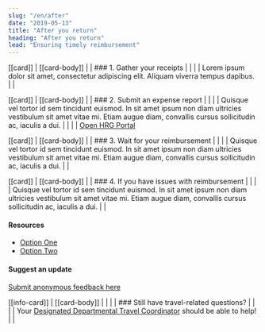 ```yaml
---
slug: "/en/after"
date: "2019-05-13"
title: "After you return"
heading: "After you return"
lead: "Ensuring timely reimbursement"
---
```


<article class="content-left col-xs-12 col-sm-12 col-md-8">

[[card]]
| [[card-body]]
| | ### 1. Gather your receipts
| |
| | Lorem ipsum dolor sit amet, consectetur adipiscing elit. Aliquam viverra tempus dapibus.
| |

[[card]]
| [[card-body]]
| | ### 2. Submit an expense report
| |
| | Quisque vel tortor id sem tincidunt euismod. In sit amet ipsum non diam ultricies vestibulum sit amet vitae mi. Etiam augue diam, convallis cursus sollicitudin ac, iaculis a dui.
| |
| | [Open HRG Portal](/)

[[card]]
| [[card-body]]
| | ### 3. Wait for your reimbursement
| |
| | Quisque vel tortor id sem tincidunt euismod. In sit amet ipsum non diam ultricies vestibulum sit amet vitae mi. Etiam augue diam, convallis cursus sollicitudin ac, iaculis a dui.
| |

[[card]]
| [[card-body]]
| | ### 4. If you have issues with reimbursement
| |
| | Quisque vel tortor id sem tincidunt euismod. In sit amet ipsum non diam ultricies vestibulum sit amet vitae mi. Etiam augue diam, convallis cursus sollicitudin ac, iaculis a dui.
| |

</article>

<section class="content-right col-xs-6 col-md-4" id="sidebar">

#### Resources
* [Option One](/)
* [Option Two](/)

#### Suggest an update
[Submit anonymous feedback here](https://docs.google.com/forms/d/e/1FAIpQLSf9y3VY3ADLpQ4kQLGvOo4cIdEEi5Hs3en-0lWRc4wQeTRheg/viewform)

[[info-card]]
| [[card-body]]
| |
| | ### Still have travel-related questions?
| |
| | Your [Designated Departmental Travel Coordinator](https://www.tbs-sct.gc.ca/ap/list-liste/dtc-cmv-eng.asp) should be able to help!
| |

</section>
